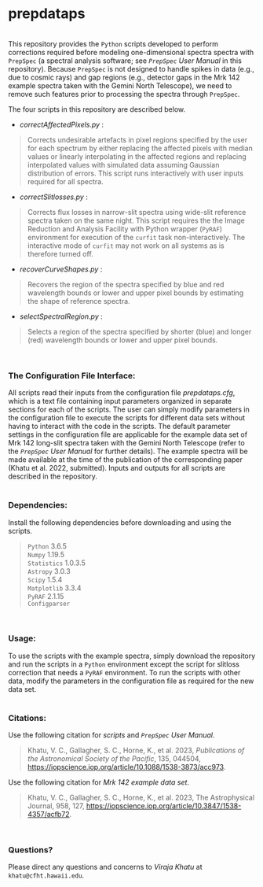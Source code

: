 # prepdataps

&nbsp;  
This repository provides the `Python` scripts developed to perform corrections required before modeling one-dimensional spectra spectra with `PrepSpec` (a spectral analysis software; see *`PrepSpec` User Manual* in this repository).  Because `PrepSpec` is not designed to handle spikes in data (e.g., due to cosmic rays) and gap regions (e.g., detector gaps in the Mrk 142 example spectra taken with the Gemini North Telescope), we need to remove such features prior to processing the spectra through `PrepSpec`.  

The four scripts in this repository are described below.  

* *correctAffectedPixels.py* :
> Corrects undesirable artefacts in pixel regions specified by the user for each spectrum by either replacing the affected pixels with median values or linearly interpolating in the affected regions and replacing interpolated values with simulated data assuming Gaussian distribution of errors.  This script runs interactively with user inputs required for all spectra.  

* *correctSlitlosses.py* :
> Corrects flux losses in narrow-slit spectra using wide-slit reference spectra taken on the same night.  This script requires the the Image Reduction and Analysis Facility with Python wrapper (`PyRAF`) environment for execution of the `curfit` task non-interactively.  The interactive mode of `curfit` may not work on all systems as is therefore turned off.  

* *recoverCurveShapes.py* :
> Recovers the region of the spectra specified by blue and red wavelength bounds or lower and upper pixel bounds by estimating the shape of reference spectra.  

* *selectSpectralRegion.py* :
> Selects a region of the spectra specified by shorter (blue) and longer (red) wavelength bounds or lower and upper pixel bounds.  

&nbsp;  
### The Configuration File Interface:  
All scripts read their inputs from the configuration file *prepdataps.cfg*, which is a text file containing input parameters organized in separate sections for each of the scripts.  The user can simply modify parameters in the configuration file to execute the scripts for different data sets without having to interact with the code in the scripts.  The default parameter settings in the configuration file are applicable for the example data set of Mrk 142 long-slit spectra taken with the Gemini North Telescope (refer to the *`PrepSpec` User Manual* for further details).  The example spectra will be made available at the time of the publication of the corresponding paper (Khatu et al. 2022, submitted).  Inputs and outputs for all scripts are described in the repository.  
&nbsp;  
### Dependencies:
Install the following dependencies before downloading and using the scripts.  
> `Python` 3.6.5  
`Numpy` 1.19.5  
`Statistics` 1.0.3.5  
`Astropy` 3.0.3  
`Scipy` 1.5.4  
`Matplotlib` 3.3.4  
`PyRAF` 2.1.15  
`Configparser`

&nbsp;  
### Usage:  
To use the scripts with the example spectra, simply download the repository and run the scripts in a `Python` environment except the script for slitloss correction that needs a `PyRAF` environment.  To run the scripts with other data, modify the parameters in the configuration file as required for the new data set.  
&nbsp;  
### Citations:  
Use the following citation for *scripts* and *`PrepSpec` User Manual*.
> Khatu, V. C., Gallagher, S. C., Horne, K., et al. 2023, *Publications of the Astronomical Society of the Pacific*, 135, 044504, https://iopscience.iop.org/article/10.1088/1538-3873/acc973.  

Use the following citation for *Mrk 142 example data set*.
> Khatu, V. C., Gallagher, S. C., Horne, K., et al. 2023, The Astrophysical Journal, 958, 127, https://iopscience.iop.org/article/10.3847/1538-4357/acfb72.

&nbsp;  
### Questions?
Please direct any questions and concerns to *Viraja Khatu* at `khatu@cfht.hawaii.edu`.
